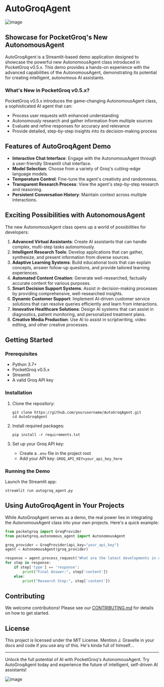 # AutoGroqAgent

![image](https://github.com/user-attachments/assets/d143fc49-d4c4-4622-aaf6-48ed39f8c3e0)

## Showcase for PocketGroq's New AutonomousAgent

AutoGroqAgent is a Streamlit-based demo application designed to showcase the powerful new AutonomousAgent class introduced in PocketGroq v0.5.x. This demo provides a hands-on experience with the advanced capabilities of the AutonomousAgent, demonstrating its potential for creating intelligent, autonomous AI assistants.

### What's New in PocketGroq v0.5.x?

PocketGroq v0.5.x introduces the game-changing AutonomousAgent class, a sophisticated AI agent that can:

- Process user requests with enhanced understanding
- Autonomously research and gather information from multiple sources
- Evaluate and refine responses for accuracy and relevance
- Provide detailed, step-by-step insights into its decision-making process

## Features of AutoGroqAgent Demo

- **Interactive Chat Interface**: Engage with the AutonomousAgent through a user-friendly Streamlit chat interface.
- **Model Selection**: Choose from a variety of Groq's cutting-edge language models.
- **Temperature Control**: Fine-tune the agent's creativity and randomness.
- **Transparent Research Process**: View the agent's step-by-step research and reasoning.
- **Persistent Conversation History**: Maintain context across multiple interactions.

## Exciting Possibilities with AutonomousAgent

The new AutonomousAgent class opens up a world of possibilities for developers:

1. **Advanced Virtual Assistants**: Create AI assistants that can handle complex, multi-step tasks autonomously.
2. **Intelligent Research Tools**: Develop applications that can gather, synthesize, and present information from diverse sources.
3. **Adaptive Learning Systems**: Build educational tools that can explain concepts, answer follow-up questions, and provide tailored learning experiences.
4. **Automated Content Creation**: Generate well-researched, factually accurate content for various purposes.
5. **Smart Decision Support Systems**: Assist in decision-making processes by providing comprehensive, well-researched insights.
6. **Dynamic Customer Support**: Implement AI-driven customer service solutions that can resolve queries efficiently and learn from interactions.
7. **Innovative Healthcare Solutions**: Design AI systems that can assist in diagnostics, patient monitoring, and personalized treatment plans.
8. **Creative Media Production**: Use AI to assist in scriptwriting, video editing, and other creative processes.

## Getting Started

### Prerequisites

- Python 3.7+
- PocketGroq v0.5.x
- Streamlit
- A valid Groq API key

### Installation

1. Clone the repository:
   ```
   git clone https://github.com/yourusername/AutoGroqAgent.git
   cd AutoGroqAgent
   ```

2. Install required packages:
   ```
   pip install -r requirements.txt
   ```

3. Set up your Groq API key:
   - Create a `.env` file in the project root
   - Add your API key: `GROQ_API_KEY=your_api_key_here`

### Running the Demo

Launch the Streamlit app:
```
streamlit run autogroq_agent.py
```

## Using AutoGroqAgent in Your Projects

While AutoGroqAgent serves as a demo, the real power lies in integrating the AutonomousAgent class into your own projects. Here's a quick example:

```python
from pocketgroq import GroqProvider
from pocketgroq.autonomous_agent import AutonomousAgent

groq_provider = GroqProvider(api_key="your_api_key")
agent = AutonomousAgent(groq_provider)

response = agent.process_request("What are the latest developments in quantum computing?")
for step in response:
    if step['type'] == 'response':
        print("Final Answer:", step['content'])
    else:
        print("Research Step:", step['content'])
```

## Contributing

We welcome contributions! Please see our [CONTRIBUTING.md](CONTRIBUTING.md) for details on how to get started.

## License

This project is licensed under the MIT License.  Mention J. Gravelle in your docs and code if you use any of this.  He's kinda full of himself...

---

Unlock the full potential of AI with PocketGroq's AutonomousAgent. Try AutoGroqAgent today and experience the future of intelligent, self-driven AI assistants!

![image](https://github.com/user-attachments/assets/5ae74ce9-c4f3-41ff-a7e5-90088dcee35c)

